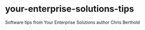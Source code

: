 your-enterprise-solutions-tips
==============================

Software tips from Your Enterprise Solutions author Chris Berthold
